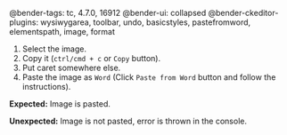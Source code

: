 @bender-tags: tc, 4.7.0, 16912
@bender-ui: collapsed
@bender-ckeditor-plugins: wysiwygarea, toolbar, undo, basicstyles, pastefromword, elementspath, image, format

1. Select the image.
1. Copy it (`ctrl/cmd + c` or `Copy` button).
1. Put caret somewhere else.
1. Paste the image as `Word` (Click `Paste from Word` button and follow the instructions).

**Expected:** Image is pasted.

**Unexpected:** Image is not pasted, error is thrown in the console.
